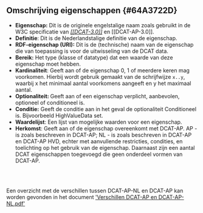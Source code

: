 ## Omschrijving eigenschappen {#64A3722D}
- <b>Eigenschap:</b> Dit is de originele engelstalige naam zoals gebruikt in de W3C specificatie van <a href='https://www.w3.org/TR/vocab-dcat-2' target='_blank'><i>[[DCAT-3.0]]</i></a> en [[DCAT-AP-3.0]].
- <b>Definitie</b>: Dit is de Nederlandstalige definitie van de eigenschap.
- <b>RDF-eigenschap (URI):</b> Dit is de (technische) naam van de eigenschap die van toepassing is voor de uitwisseling van de DCAT data.
- <b>Bereik:</b> Het type (klasse of datatype) dat een waarde van deze eigenschap moet hebben.
- <b>Kardinaliteit</b>: Geeft aan of de eigenschap 0, 1 of meerdere keren mag voorkomen. Hierbij wordt gebruik gemaakt van de schrijfwijze <code>x..y</code>, waarbij x het minimaal aantal voorkomens aangeeft en y het maximaal aantal.
- <b>Optionaliteit: </b>Geeft aan of een eigenschap verplicht, aanbevolen, optioneel of conditioneel is.
- <b>Conditie:</b> Geeft de conditie aan in het geval de optionaliteit Conditioneel is. Bijvoorbeeld HighValueData set.
- <b>Waardelijst</b>: Een lijst van mogelijke waarden voor een eigenschap.
- <b>Herkomst</b>: Geeft aan of de eigenschap overeenkomt met DCAT-AP. AP - is zoals beschreven in DCAT-AP;  NL -  is zoals beschreven in DCAT-AP en DCAT-AP HVD, echter met aanvullende restricties, condities, en toelichting op het gebruik van de eigenschap. Daarnaast zijn een aantal DCAT eigenschappen toegevoegd die geen onderdeel vormen van DCAT-AP.
<br/>
<br/>
<aside class='note'><p class='space-after' id='omschrijvin_eigenschappen-1'>Een overzicht met de verschillen tussen DCAT-AP-NL en DCAT-AP kan worden gevonden in het document <a href='https://github.com/Geonovum/DCAT-AP-NL30' target='_blank'>'Verschillen DCAT-AP en DCAT-AP-NL.pdf'</a> <aside>
